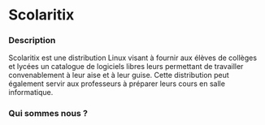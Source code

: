 # Scolaritix
### Description

Scolaritix est une distribution Linux visant à fournir aux élèves de collèges et lycées un catalogue de logiciels libres leurs permettant de travailler convenablement à leur aise et à leur guise. Cette distribution peut également servir aux professeurs à préparer leurs cours en salle informatique.

### Qui sommes nous ?
